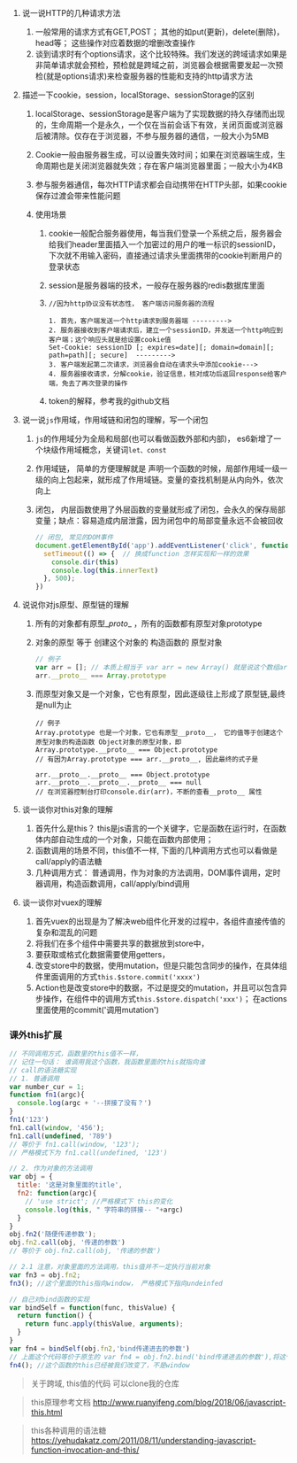 1. 说一说HTTP的几种请求方法

   1. 一般常用的请求方式有GET,POST； 其他的如put(更新)，delete(删除)，head等； 这些操作对应着数据的增删改查操作
   2. 谈到请求时有个options请求，这个比较特殊。我们发送的跨域请求如果是非简单请求就会预检，预检就是跨域之前，浏览器会根据需要发起一次预检(就是options请求)来检查服务器的性能和支持的http请求方法

2. 描述一下cookie，session，localStorage、sessionStorage的区别

   1. localStorage、sessionStorage是客户端为了实现数据的持久存储而出现的，生命周期一个是永久，一个仅在当前会话下有效，关闭页面或浏览器后被清除。仅存在于浏览器，不参与服务器的通信，一般大小为5MB

   2. Cookie一般由服务器生成，可以设置失效时间；如果在浏览器端生成，生命周期也是关闭浏览器就失效；存在客户端浏览器里面；一般大小为4KB

   3. 参与服务器通信，每次HTTP请求都会自动携带在HTTP头部，如果cookie保存过渡会带来性能问题

   4. 使用场景

      1. cookie一般配合服务器使用，每当我们登录一个系统之后，服务器会给我们header里面插入一个加密过的用户的唯一标识的sessionID，下次就不用输入密码，直接通过请求头里面携带的cookie判断用户的登录状态

      2. session是服务器端的技术，一般存在服务器的redis数据库里面

      3. ```
         //因为http协议没有状态性， 客户端访问服务器的流程
         
         1. 首先，客户端发送一个http请求到服务器端 ---------> 
         2. 服务器接收到客户端请求后，建立一个sessionID，并发送一个http响应到客户端；这个响应头就是给设置cookie值
         Set-Cookie: sessionID [; expires=date][; domain=domain][; path=path][; secure]  --------->
         3. 客户端发起第二次请求，浏览器会自动在请求头中添加cookie--->
         4. 服务器接收请求，分解cookie，验证信息，核对成功后返回response给客户端，免去了再次登录的操作
         ```

      4. token的解释，参考我的github文档

3. 说一说`js`作用域，作用域链和闭包的理解，写一个闭包

   1. `js`的作用域分为全局和局部(也可以看做函数外部和内部)， es6新增了一个块级作用域概念，关键词`let、const`

   2. 作用域链， 简单的方便理解就是 声明一个函数的时候，局部作用域一级一级的向上包起来，就形成了作用域链。变量的查找机制是从内向外，依次向上

   3. 闭包， 内层函数使用了外层函数的变量就形成了闭包，会永久的保存局部变量；缺点：容易造成内层泄露，因为闭包中的局部变量永远不会被回收

      ```javascript
      // 闭包, 常见的DOM事件
      document.getElementById('app').addEventListener('click', function(){
        setTimeout(() => {  // 换成function 怎样实现和一样的效果
          console.dir(this)
          console.log(this.innerText)
        }, 500);
      })
      ```

4. 说说你对js原型、原型链的理解

   1. 所有的对象都有原型\__proto__ ，所有的函数都有原型对象prototype

   2. 对象的原型 等于 创建这个对象的 构造函数的 原型对象

      ```javascript
      // 例子
      var arr = []; // 本质上相当于 var arr = new Array() 就是说这个数组arr的构造函数是 Array， 数组arr又可以看做一个对象，因此
      arr.__proto__ === Array.prototype
      ```

   3. 而原型对象又是一个对象，它也有原型，因此逐级往上形成了原型链,最终是null为止

      ```
      // 例子
      Array.prototype 也是一个对象，它也有原型__proto__， 它的值等于创建这个原型对象的构造函数 Object对象的原型对象，即
      Array.prototype.__proto__ === Object.prototype
      // 有因为Array.prototype === arr.__proto__, 因此最终的式子是
      
      arr.__proto__.__proto__ === Object.prototype
      arr.__proto__.__proto__.__proto__ === null
      // 在浏览器控制台打印console.dir(arr)，不断的查看__proto__ 属性
      ```

5. 谈一谈你对this对象的理解

   1. 首先什么是this？ this是js语言的一个关键字，它是函数在运行时，在函数体内部自动生成的一个对象，只能在函数内部使用； 
   2. 函数调用的场景不同，this值不一样, 下面的几种调用方式也可以看做是call/apply的语法糖
   3. 几种调用方式： 普通调用，作为对象的方法调用，DOM事件调用，定时器调用，构造函数调用，call/apply/bind调用

6. 谈一谈你对vuex的理解

   1. 首先vuex的出现是为了解决web组件化开发的过程中，各组件直接传值的复杂和混乱的问题
   2. 将我们在多个组件中需要共享的数据放到store中，
   3. 要获取或格式化数据需要使用getters，
   4. 改变store中的数据，使用mutation，但是只能包含同步的操作，在具体组件里面调用的方式`this.$store.commit('xxxx')`
   5. Action也是改变store中的数据，不过是提交的mutation，并且可以包含异步操作，在组件中的调用方式`this.$store.dispatch('xxx')`； 在actions里面使用的commit('调用mutation')

### 课外this扩展

```javascript
// 不同调用方式，函数里的this值不一样，
// 记住一句话： 谁调用我这个函数，我函数里面的this就指向谁
// call的语法糖实现
// 1. 普通调用
var number_cur = 1;
function fn1(argc){
  console.log(argc + '--拼接了没有？')
}
fn1('123') 
fn1.call(window, '456');
fn1.call(undefined, '789')
// 等价于 fn1.call(window, '123');
// 严格模式下为 fn1.call(undefined, '123')

// 2. 作为对象的方法调用
var obj = {
  title: '这是对象里面的title',
  fn2: function(argc){
    // 'use strict'; //严格模式下 this的变化
    console.log(this, " 字符串的拼接-- "+argc)
  }
}
obj.fn2('随便传递参数');
obj.fn2.call(obj, '传递的参数')
// 等价于 obj.fn2.call(obj, '传递的参数')

// 2.1 注意，对象里面的方法调用，this值并不一定执行当前对象
var fn3 = obj.fn2;
fn3(); //这个里面的this指向window， 严格模式下指向undeinfed

// 自己对bind函数的实现
var bindSelf = function(func, thisValue) {
  return function() {
    return func.apply(thisValue, arguments);
  }
}
var fn4 = bindSelf(obj.fn2,'bind传递进去的参数')
// 上面这个代码等价于原生的 var fn4 = obj.fn2.bind('bind传递进去的参数'),将这个传递进去的字符串，看做一个对象
fn4(); //这个函数的this已经被我们改变了，不是window
```





> 关于跨域, this值的代码 可以clone我的仓库

> this原理参考文档 http://www.ruanyifeng.com/blog/2018/06/javascript-this.html

> this各种调用的语法糖 https://yehudakatz.com/2011/08/11/understanding-javascript-function-invocation-and-this/